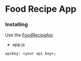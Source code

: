# Food Recipe App



### Installing

Use the [FoodRecipeApi](https://www.themealdb.com/api/json/v1/1)


* app.js
```
apiKey: <your api key>;
   
        
```
